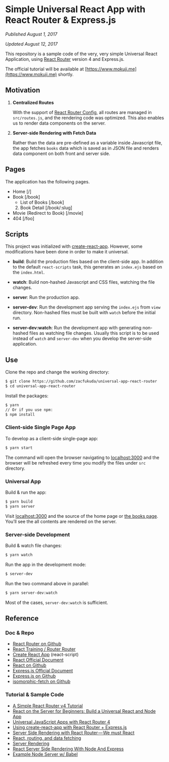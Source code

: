 # Simple Universal React App with React Router & Express.js

*Published August 1, 2017* 

*Updated August 12, 2017*

This repository is a sample code of the very, very simple Universal React Application, using [React Router](https://github.com/ReactTraining/react-router) version 4 and Express.js.

The official tutorial will be available at [https://www.mokuji.me](https://www.mokuji.me) shortly.

## Motivation
1. **Centralized Routes**

	With the support of [React Router Config](https://github.com/ReactTraining/react-router/tree/master/packages/react-router-config), all routes are managed in `src/routes.js`, and the rendering code was optimized. This also enables us to render data components on the server.
2. **Server-side Rendering with Fetch Data**

	Rather than the data are pre-defined as a variable inside Javascript file, the app fetches `books` data which is saved as in JSON file and renders data component on both front and server side.

## Pages
The application has the following pages.
- Home [/]
- Book [/book]
	- List of Books [/book]
	2. Book Detail [/book/:slug]
- Movie (Redirect to Book) [/movie]
- 404 [/foo]

## Scripts
This project was initialized with [create-react-app](https://github.com/facebookincubator/create-react-app). However, some modifications have been done in order to make it universal.

- **build**: Build the production files based on the client-side app. In addition to the default `react-scripts` task, this generates an `index.ejs` based on the `index.html`.

- **watch**: Build non-hashed Javascript and CSS files, watching the file changes.

- **server**: Run the production app.

- **server-dev**: Run the development app serving the `index.ejs` from `view` directory. Non-hashed files must be built with `watch` before the initial run.

- **server-dev:watch**: Run the development app with generating non-hashed files as watching file changes. Usually this script is to be used instead of `watch` and `server-dev` when you develop the server-side application.

## Use
Clone the repo and change the working directory:
```bash
$ git clone https://github.com/zacfukuda/universal-app-react-router
$ cd universal-app-react-router
```
Install the packages:
```bash
$ yarn
// Or if you use npm:
$ npm install
```

### Client-side Single Page App
To develop as a client-side single-page app:
```bash
$ yarn start
```
The command will open the browser navigating to [localhost:3000](http://localhost:3000) and the browser will be refreshed  every time you modify the files under `src` directory.

### Universal App
Build & run the app:
```bash
$ yarn build
$ yarn server
```

Visit [localhost:3000](http://localhost:3000) and the source of the home page or [the books page](http://localhost:3000/books). You’ll see the all contents are rendered on the server.

### Server-side Development
Build & watch file changes:
```bash
$ yarn watch
```

Run the app in the development mode:
```bash
$ server-dev
```

Run the two command above in parallel:
```bash
$ yarn server-dev:watch
```
Most of the cases, `server-dev:watch` is sufficient.

## Reference
### Doc & Repo
- [React Router on Github](https://github.com/ReactTraining/react-router)
- [React Training / Router Router](https://reacttraining.com/react-router/)
- [Create React App](https://github.com/facebookincubator/create-react-app) (react-script)
- [React Official Document](https://facebook.github.io/react/)
- [React on Github](https://github.com/facebook/react)
- [Express.js Official Document](https://expressjs.com/)
- [Express.js on Github](https://github.com/expressjs/express)
- [isomorphic-fetch on Github](https://github.com/matthew-andrews/isomorphic-fetch)

### Tutorial & Sample Code
- [A Simple React Router v4 Tutorial](https://medium.com/@pshrmn/a-simple-react-router-v4-tutorial-7f23ff27adf)
- [React on the Server for Beginners: Build a Universal React and Node App](https://scotch.io/tutorials/react-on-the-server-for-beginners-build-a-universal-react-and-node-app)
- [Universal JavaScript Apps with React Router 4](https://ebaytech.berlin/universal-web-apps-with-react-router-4-15002bb30ccb)
- [Using create-react-app with React Router + Express.js](https://medium.com/@patriciolpezjuri/using-create-react-app-with-react-router-express-js-8fa658bf892d)
- [Server Side Rendering with React Router — We must React](https://medium.com/@foxhound87/server-side-rendering-with-react-router-we-must-react-ep-04-ad03b6b9e05d)
- [React, routing, and data fetching](https://medium.com/@taion/react-routing-and-data-fetching-ec519428135c)
- [Server Rendering](https://github.com/reactjs/redux/blob/master/docs/recipes/ServerRendering.md)
- [React Server Side Rendering With Node And Express](https://www.smashingmagazine.com/2016/03/server-side-rendering-react-node-express/)
- [Example Node Server w/ Babel](https://github.com/babel/example-node-server)